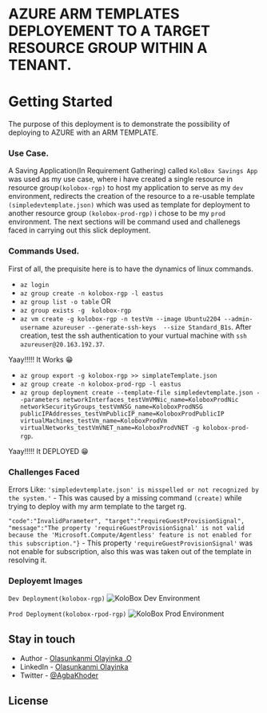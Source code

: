 # AZURE ARM TEMPLATES DEPLOYEMENT TO A TARGET RESOURCE GROUP WITHIN A TENANT.

# Getting Started

The purpose of this deployment is to demonstrate the possibility of deploying to AZURE with an ARM TEMPLATE.

### Use Case.
A Saving Application(In Requirement Gathering) called `KoloBox Savings App` was used as my use case, where i have created a single resource in resource group`(kolobox-rgp)`
to host my application to serve as my  `dev` environment, redirects the creation of the resource to a re-usable template `(simpledevtemplate.json)` which was used as template for deployment 
to another resource group `(kolobox-prod-rgp)` i chose to be my `prod` environment. The next sections will be command used and challenegs faced in carrying out this slick deployment.

### Commands Used.
First of all, the prequisite here is to have the dynamics of linux commands.

* `az login`
* `az group create -n kolobox-rgp -l eastus`
* `az group list -o table` OR
* `az group exists -g  kolobox-rgp`
* `az vm create -g kolobox-rgp -n testVm --image Ubuntu2204 --admin-username azureuser --generate-ssh-keys  --size Standard_B1s`.
After creation, test the ssh authentication to your vurtual machine with `ssh azureuser@20.163.192.37`.

Yaay!!!!! It Works 😁

* `az group export -g kolobox-rgp >> simplateTemplate.json`
* `az group create -n kolobox-prod-rgp -l eastus`
* `az group deployment create --template-file simpledevtemplate.json --parameters networkInterfaces_testVmVMNic_name=KoloboxProdNic networkSecurityGroups_testVmNSG_name=KoloboxProdNSG publicIPAddresses_testVmPublicIP_name=KoloboxProdPublicIP virtualMachines_testVm_name=KoloboxProdVm virtualNetworks_testVmVNET_name=KoloboxProdVNET -g kolobox-prod-rgp`.


Yaay!!!!! It DEPLOYED 😁 


### Challenges Faced
Errors Like:
`'simpledevtemplate.json' is misspelled or not recognized by the system.'` - This was caused by a missing command `(create)` while trying to deploy with my arm template to the target rg.

`"code":"InvalidParameter",
"target":"requireGuestProvisionSignal",
"message":"The property 'requireGuestProvisionSignal' is not valid because the 'Microsoft.Compute/Agentless' feature is not enabled for this subscription."}` - This property `'requireGuestProvisionSignal'` was not enable for subscription, also this was was taken out of the template in resolving it.

### Deployemt Images
`Dev Deployment(kolobox-rgp)`
![KoloBox Dev Environment](https://github.com/bePartOf-Creation/azure-arm-template-deployment/assets/76472595/46b9eba2-de8a-42c3-8b68-54d2f310d0b6)

`Prod Deployment(kolobox-rpod-rgp)`
![KoloBox Prod Environment](https://github.com/bePartOf-Creation/azure-arm-template-deployment/assets/76472595/8974925c-605d-421b-a19a-6b567ae9360c)
 
## Stay in touch

- Author - [Olasunkanmi Olayinka .O](https://kamilmysliwiec.com)
- LinkedIn - [Olasunkanmi Olayinka](https://www.linkedin.com/in/olayinka-olasunkanmi/)
- Twitter - [@AgbaKhoder](https://twitter.com/AgbaKhoder)

## License





